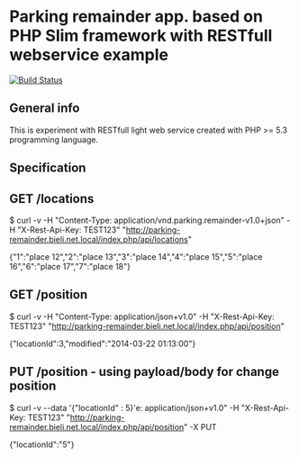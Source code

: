 Parking remainder app. based on PHP Slim framework with RESTfull webservice example
===================================================================================

 [![Build Status](https://travis-ci.org/bieli/parking-remainder--php--android--service.png?branch=master)](http://travis-ci.org/bieli/parking-remainder--php--android--service)

General info
------------
This is experiment with RESTfull light web service created with PHP >= 5.3 programming language.


Specification
-------------



GET /locations
----
$ curl -v -H "Content-Type: application/vnd.parking.remainder-v1.0+json" -H "X-Rest-Api-Key: TEST123" "http://parking-remainder.bieli.net.local/index.php/api/locations"

{"1":"place 12","2":"place 13","3":"place 14","4":"place 15","5":"place 16","6":"place 17","7":"place 18"}


GET /position
----
$ curl -v -H "Content-Type: application/json+v1.0" -H "X-Rest-Api-Key: TEST123" "http://parking-remainder.bieli.net.local/index.php/api/position"


{"locationId":3,"modified":"2014-03-22 01:13:00"}


PUT /position - using payload/body for change position
----

$ curl -v --data '{"locationId" : 5}'e: application/json+v1.0" -H "X-Rest-Api-Key: TEST123" "http://parking-remainder.bieli.net.local/index.php/api/position" -X PUT

{"locationId":"5"}

